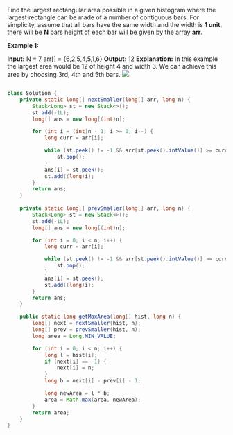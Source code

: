 
Find the largest rectangular area possible in a given histogram where the largest rectangle can be made of a number of contiguous bars. For simplicity, assume that all bars have the same width and the width is **1 unit**, there will be **N** bars height of each bar will be given by the array **arr**.

**Example 1:**

**Input:**
N = 7
arr[] = {6,2,5,4,5,1,6}
**Output:** 12
**Explanation:** In this example the largest area would be 12 of height 4 and width 3. We can achieve this   
area by choosing 3rd, 4th and 5th bars.
![](http://d1hyf4ir1gqw6c.cloudfront.net/wp-content/uploads/histogram1.png)

```java

class Solution {
    private static long[] nextSmaller(long[] arr, long n) {
        Stack<Long> st = new Stack<>();
        st.add(-1L);
        long[] ans = new long[(int)n];

        for (int i = (int)n - 1; i >= 0; i--) {
            long curr = arr[i];

            while (st.peek() != -1 && arr[st.peek().intValue()] >= curr) {
                st.pop();
            }
            ans[i] = st.peek();
            st.add((long)i);
        }
        return ans;
    }
    
    private static long[] prevSmaller(long[] arr, long n) {
        Stack<Long> st = new Stack<>();
        st.add(-1L);
        long[] ans = new long[(int)n];

        for (int i = 0; i < n; i++) {
            long curr = arr[i];

            while (st.peek() != -1 && arr[st.peek().intValue()] >= curr) {
                st.pop();
            }
            ans[i] = st.peek();
            st.add((long)i);
        }
        return ans;
    }

    public static long getMaxArea(long[] hist, long n) {
        long[] next = nextSmaller(hist, n);
        long[] prev = prevSmaller(hist, n);
        long area = Long.MIN_VALUE;

        for (int i = 0; i < n; i++) {
            long l = hist[i];
            if (next[i] == -1) {
                next[i] = n;
            }
            long b = next[i] - prev[i] - 1;

            long newArea = l * b;
            area = Math.max(area, newArea);
        }
        return area;
    }
}

```